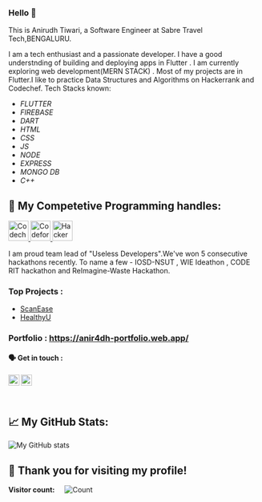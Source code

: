 ### Hello 👋

This is Anirudh Tiwari, a Software Engineer at Sabre Travel Tech,BENGALURU.

I am a tech enthusiast and a passionate developer. I have a good understnding of building and deploying apps in Flutter . I am currently exploring web development(MERN STACK) .
Most of my projects are in Flutter.I like to practice Data Structures and Algorithms on Hackerrank and Codechef.
Tech Stacks known:

* _FLUTTER_
* _FIREBASE_
* _DART_
* _HTML_
* _CSS_
* _JS_
* _NODE_
* _EXPRESS_
* _MONGO DB_
* _C++_

## 🧮 **My Competetive Programming handles:**

<p align="left"> <a href="https://www.codechef.com/users/anir4dh" target="_blank"> <img src="https://s3.amazonaws.com/codechef_shared/sites/all/themes/abessive/logo.svg" alt="Codechef" width="40" height="40"/> </a> <a href="https://codeforces.com/profile/4nirudh" target="_blank"> <img src="https://art.npanuhin.me/SVG/Codeforces/Codeforces.colored.svg" alt="Codeforces" width="40" height="40"/> </a> <a href="https://www.hackerrank.com/anirudh123321" target="_blank"> <img src="https://upload.wikimedia.org/wikipedia/commons/thumb/6/65/HackerRank_logo.png/900px-HackerRank_logo.png" alt="HackerRank" width="40" height="40"/> </a> </p>

I am proud team lead of "Useless Developers".We've won 5 consecutive hackathons recently. To name a few - IOSD-NSUT , WIE Ideathon , CODE RIT hackathon and ReImagine-Waste Hackathon.


### Top Projects :
- [ScanEase](https://github.com/Scanease/ScanEase-main)
- [HealthyU](https://github.com/anirudh-t4/healthyU)

### Portfolio :  https://anir4dh-portfolio.web.app/





#### 🗣 Get in touch :

[<img align="left" alt="Anirudh | LinkedIn" width="22px" src="https://cdn.jsdelivr.net/npm/simple-icons@v3/icons/linkedin.svg" />][linkedin]
[<img align="left" alt="Anirudh| Instagram" width="22px" src="https://cdn.jsdelivr.net/npm/simple-icons@v3/icons/instagram.svg" />][instagram]
<br /><br/><br />
##  📈 **My GitHub Stats:**

![My GitHub stats](https://github-readme-stats.vercel.app/api?username=anirudh-t4&show_icons=true&theme=great-gatsby&count_private=true) &nbsp; &nbsp;


[instagram]: https://www.instagram.com/anirudh_.4/
[linkedin]: https://www.linkedin.com/in/anirudh-tiwari-5a0ab7193/

## 👋 Thank you for visiting my profile!

 **Visitor count:** &nbsp; &nbsp; ![Count](https://profile-counter.glitch.me/anirudh-t4/count.svg)

